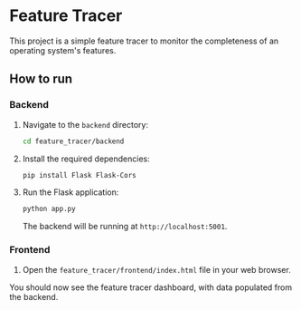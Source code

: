 # Feature Tracer

This project is a simple feature tracer to monitor the completeness of an operating system's features.

## How to run

### Backend

1.  Navigate to the `backend` directory:
    ```bash
    cd feature_tracer/backend
    ```
2.  Install the required dependencies:
    ```bash
    pip install Flask Flask-Cors
    ```
3.  Run the Flask application:
    ```bash
    python app.py
    ```
    The backend will be running at `http://localhost:5001`.

### Frontend

1.  Open the `feature_tracer/frontend/index.html` file in your web browser.

You should now see the feature tracer dashboard, with data populated from the backend.
